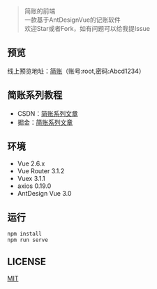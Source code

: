 > 简账的前端  
> 一款基于AntDesignVue的记账软件  
> 欢迎Star或者Fork，如有问题可以给我提Issue

## 预览
线上预览地址：[简账](http://jz.jackbin.cn)（账号:root,密码:Abcd1234）

## 简账系列教程
- CSDN：[简账系列文章](https://blog.csdn.net/weixin_38500202/category_11027299.html)
- 掘金：[简账系列文章](https://juejin.cn/column/6960993522958729224)  

## 环境
- Vue 2.6.x
- Vue Router 3.1.2
- Vuex 3.1.1
- axios 0.19.0
- AntDesign Vue 3.0

## 运行
```shell
npm install
npm run serve
```

## LICENSE
[MIT](LICENSE)